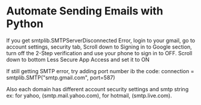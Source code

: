 # Automate Sending Emails with Python


If you get smtplib.SMTPServerDisconnected Error, login to your gmail, go to account settings, security tab,
Scroll down to Signing in to Google section, turn off the 2-Step verification and use your phone to sign in to OFF.
Scroll down to bottom Less Secure App Access and set it to ON

If still getting SMTP error, try adding port number ib the code:
connection = smtplib.SMTP("smtp.gmail.com", port=587)

Also each domain has different account security settings and smtp string  ex: for yahoo,  (smtp.mail.yahoo.com),
for hotmail, (smtp.live.com).

